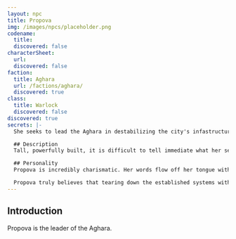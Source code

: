 ```yaml
---
layout: npc
title: Propova
img: /images/npcs/placeholder.png
codename:
  title:
  discovered: false
characterSheet:
  url:
  discovered: false
faction:
  title: Aghara
  url: /factions/aghara/
  discovered: true
class:
  title: Warlock
  discovered: false
discovered: true
secrets: |-
  She seeks to lead the Aghara in destabilizing the city's infastructure and creating freedom for its people in chaos.

  ## Description
  Tall, powerfully built, it is difficult to tell immediate what her sex is based off of stature. She wears black armour with grey trims made of leather with metal plating. She is hooded and her face is covered by a white mask featuring the Aghara mark in bright red o n the forehead. She carries no visible weapons.

  ## Personality
  Propova is incredibly charismatic. Her words flow off her tongue with ease and easily convince others of her beliefs. She appears kind, generous, and sincere. However, as soons as she is crossed, or others get in the way, she becomes cold, heartless, and willing to do anything to remove them as an obstacle.

  Propova truly believes that tearing down the established systems within Port George will bring freedom to the city. Although she is being funded and manipulated by members of the Pijavka, she is unaware that they have goals beyond hers and are simply using her as a way to cause chaos in the city.
---
```

## Introduction
Propova is the leader of the Aghara.
